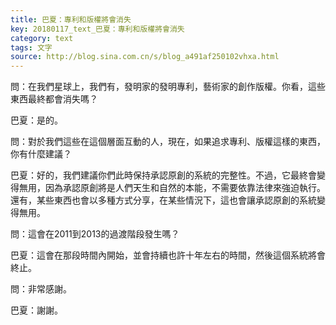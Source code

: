 ```yaml
---
title: 巴夏：專利和版權將會消失
key: 20180117_text_巴夏：專利和版權將會消失
category: text
tags: 文字
source: http://blog.sina.com.cn/s/blog_a491af250102vhxa.html
---
```


問：在我們星球上，我們有，發明家的發明專利，藝術家的創作版權。你看，這些東西最終都會消失嗎？

巴夏：是的。

問：對於我們這些在這個層面互動的人，現在，如果追求專利、版權這樣的東西，你有什麼建議？

巴夏：好的，我們建議你們此時保持承認原創的系統的完整性。不過，它最終會變得無用，因為承認原創將是人們天生和自然的本能，不需要依靠法律來強迫執行。還有，某些東西也會以多種方式分享，在某些情況下，這也會讓承認原創的系統變得無用。

問：這會在2011到2013的過渡階段發生嗎？

巴夏：這會在那段時間內開始，並會持續也許十年左右的時間，然後這個系統將會終止。

問：非常感謝。

巴夏：謝謝。
